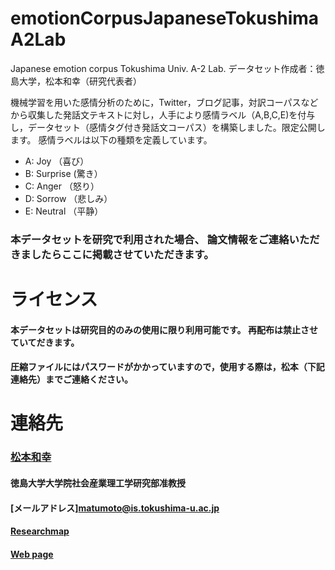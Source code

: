 # emotionCorpusJapaneseTokushimaA2Lab
Japanese emotion corpus Tokushima Univ. A-2 Lab.
データセット作成者：徳島大学，松本和幸（研究代表者）

機械学習を用いた感情分析のために，Twitter，ブログ記事，対訳コーパスなどから収集した発話文テキストに対し，人手により感情ラベル（A,B,C,E)を付与し，データセット（感情タグ付き発話文コーパス）を構築しました。限定公開します。
感情ラベルは以下の種類を定義しています。

- A: Joy （喜び）
- B: Surprise (驚き）
- C: Anger （怒り）
- D: Sorrow （悲しみ）
- E: Neutral （平静）

### 本データセットを研究で利用された場合、 論文情報をご連絡いただきましたらここに掲載させていただきます。

# ライセンス
#### 本データセットは研究目的のみの使用に限り利用可能です。 再配布は禁止させていてだきます。
#### 圧縮ファイルにはパスワードがかかっていますので，使用する際は，松本（下記連絡先）までご連絡ください。

# 連絡先
### [松本和幸](http://pub2.db.tokushima-u.ac.jp/ERD/person/174482/profile-ja.html)
#### 徳島大学大学院社会産業理工学研究部准教授
#### [メールアドレス]<matumoto@is.tokushima-u.ac.jp>
#### [Researchmap](https://researchmap.jp/read0156851)
#### [Web page](https://www-a2.is.tokushima-u.ac.jp/research)

